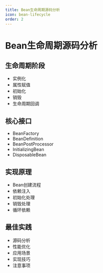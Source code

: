 ```yaml
---
title: Bean生命周期源码分析
icon: bean-lifecycle
order: 2
---
```


# Bean生命周期源码分析

## 生命周期阶段
- 实例化
- 属性赋值
- 初始化
- 销毁
- 生命周期回调

## 核心接口
- BeanFactory
- BeanDefinition
- BeanPostProcessor
- InitializingBean
- DisposableBean

## 实现原理
- Bean创建流程
- 依赖注入
- 初始化处理
- 销毁处理
- 循环依赖

## 最佳实践
- 源码分析
- 性能优化
- 应用场景
- 实现技巧
- 注意事项
